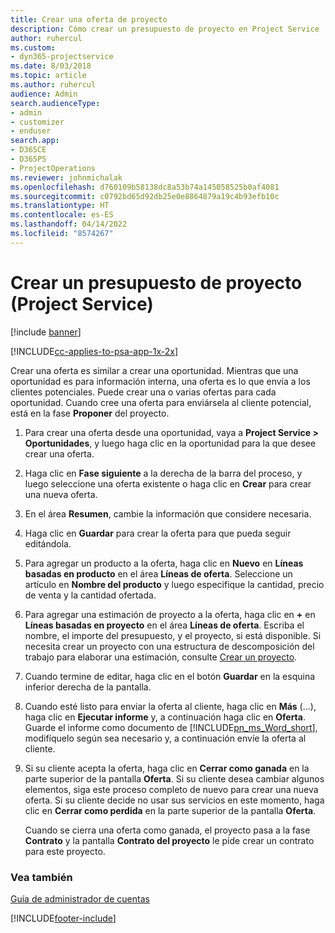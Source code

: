 ```yaml
---
title: Crear una oferta de proyecto
description: Cómo crear un presupuesto de proyecto en Project Service
author: ruhercul
ms.custom:
- dyn365-projectservice
ms.date: 8/03/2018
ms.topic: article
ms.author: ruhercul
audience: Admin
search.audienceType:
- admin
- customizer
- enduser
search.app:
- D365CE
- D365PS
- ProjectOperations
ms.reviewer: johnmichalak
ms.openlocfilehash: d760109b58138dc8a53b74a145058525b0af4081
ms.sourcegitcommit: c0792bd65d92db25e0e8864879a19c4b93efb10c
ms.translationtype: HT
ms.contentlocale: es-ES
ms.lasthandoff: 04/14/2022
ms.locfileid: "8574267"
---
```

# <a name="create-a-project-quote-project-service"></a>Crear un presupuesto de proyecto (Project Service)

[!include [banner](../includes/psa-now-project-operations.md)]

[!INCLUDE[cc-applies-to-psa-app-1x-2x](../includes/cc-applies-to-psa-app-1x-2x.md)]

Crear una oferta es similar a crear una oportunidad. Mientras que una oportunidad es para información interna, una oferta es lo que envía a los clientes potenciales. Puede crear una o varias ofertas para cada oportunidad. Cuando cree una oferta para enviársela al cliente potencial, está en la fase **Proponer** del proyecto.  
  
1. Para crear una oferta desde una oportunidad, vaya a **Project Service > Oportunidades**, y luego haga clic en la oportunidad para la que desee crear una oferta.  
  
2. Haga clic en **Fase siguiente** a la derecha de la barra del proceso, y luego seleccione una oferta existente o haga clic en **Crear** para crear una nueva oferta.  
  
3. En el área **Resumen**, cambie la información que considere necesaria.  
  
4. Haga clic en **Guardar** para crear la oferta para que pueda seguir editándola.  
  
5. Para agregar un producto a la oferta, haga clic en **Nuevo** en **Líneas basadas en producto** en el área **Líneas de oferta**. Seleccione un artículo en **Nombre del producto** y luego especifique la cantidad, precio de venta y la cantidad ofertada.  
  
6. Para agregar una estimación de proyecto a la oferta, haga clic en **+** en **Líneas basadas en proyecto** en el área **Líneas de oferta**. Escriba el nombre, el importe del presupuesto, y el proyecto, si está disponible. Si necesita crear un proyecto con una estructura de descomposición del trabajo para elaborar una estimación, consulte [Crear un proyecto](../psa/create-project.md).  
  
7. Cuando termine de editar, haga clic en el botón **Guardar** en la esquina inferior derecha de la pantalla.  
  
8. Cuando esté listo para enviar la oferta al cliente, haga clic en **Más** (...), haga clic en **Ejecutar informe** y, a continuación haga clic en **Oferta**. Guarde el informe como documento de [!INCLUDE[pn_ms_Word_short](../includes/pn-ms-word-short.md)], modifíquelo según sea necesario y, a continuación envíe la oferta al cliente.  
  
9. Si su cliente acepta la oferta, haga clic en **Cerrar como ganada** en la parte superior de la pantalla **Oferta**. Si su cliente desea cambiar algunos elementos, siga este proceso completo de nuevo para crear una nueva oferta. Si su cliente decide no usar sus servicios en este momento, haga clic en **Cerrar como perdida** en la parte superior de la pantalla **Oferta**.  
  
   Cuando se cierra una oferta como ganada, el proyecto pasa a la fase **Contrato** y la pantalla **Contrato del proyecto** le pide crear un contrato para este proyecto.  
  
### <a name="see-also"></a>Vea también  
 [Guía de administrador de cuentas](../psa/account-manager-guide.md)


[!INCLUDE[footer-include](../includes/footer-banner.md)]
